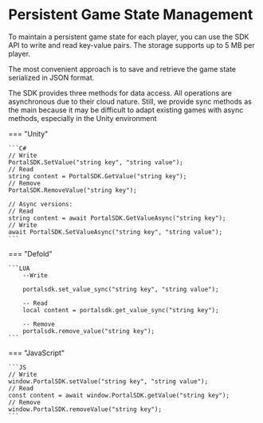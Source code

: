 # Persistent Game State Management
To maintain a persistent game state for each player, you can use the SDK API to write and read key-value pairs. The storage supports up to 5 MB per player.

The most convenient approach is to save and retrieve the game state serialized in JSON format.

The SDK provides three methods for data access. All operations are asynchronous due to their cloud nature. Still, we provide sync methods as the main because it may be difficult to adapt existing games with async methods, especially in the Unity environment

=== "Unity"

	```C#
	// Write
	PortalSDK.SetValue("string key", "string value");
	// Read
	string content = PortalSDK.GetValue("string key");
	// Remove
	PortalSDK.RemoveValue("string key");
	
	// Async versions:
	// Read
	string content = await PortalSDK.GetValueAsync("string key");
	// Write
	await PortalSDK.SetValueAsync("string key", "string value");
	```

=== "Defold"

	```LUA
		--Write
		
		portalsdk.set_value_sync("string key", "string value");

		-- Read
		local content = portalsdk.get_value_sync("string key");

		-- Remove
		portalsdk.remove_value("string key");
	```


=== "JavaScript"

	```JS
	// Write
	window.PortalSDK.setValue("string key", "string value");
	// Read
	const content = await window.PortalSDK.getValue("string key");
	// Remove
	window.PortalSDK.removeValue("string key");
	```